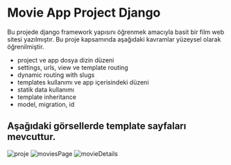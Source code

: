 # Movie App Project Django

Bu projede django framework yapısını öğrenmek amacıyla basit bir film web sitesi yazılmıştır. Bu proje kapsamında aşağıdaki kavramlar yüzeysel olarak öğrenilmiştir.
- project ve app dosya dizin düzeni
- settings, urls, view ve template routing
- dynamic routing with slugs
- templates kullanımı ve app içerisindeki düzeni
- statik data kullanımı
- template inheritance
- model, migration, id

## Aşağıdaki görsellerde template sayfaları mevcuttur.

![proje](https://github.com/user-attachments/assets/4eb0dee7-f405-4036-8a27-88eaf85dac76)
![moviesPage](https://github.com/user-attachments/assets/29008250-6697-48db-be9b-991fcbd9347e)
![movieDetails](https://github.com/user-attachments/assets/880f8037-4b12-441d-b8dc-d4fea344ebb2)
